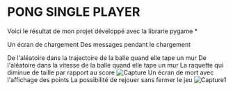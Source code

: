 # PONG SINGLE PLAYER
Voici le résultat de mon projet développé avec la librarie pygame
*

Un écran de chargement
Des messages pendant le chargement

De l'aléatoire dans la trajectoire de la balle quand elle tape un mur
De l'aléatoire dans la vitesse de la balle quand elle tape un mur
La raquette qui diminue de taille par rapport au score
![Capture](https://github.com/nino-homard/pong-nino-richard/assets/146345404/1d0e48d5-44b2-4a0c-9ea5-10698a55baf0)
Un écran de mort avec l'affichage des points
La possibilité de rejouer sans fermer le jeu
![Capture1](https://github.com/nino-homard/pong-nino-richard/assets/146345404/0c3fa5b4-bdbe-4dc2-b04a-2b2554b13f19)

